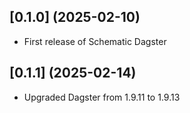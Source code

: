 ## [0.1.0] (2025-02-10)

  * First release of Schematic Dagster

## [0.1.1] (2025-02-14)

  * Upgraded Dagster from 1.9.11 to 1.9.13

